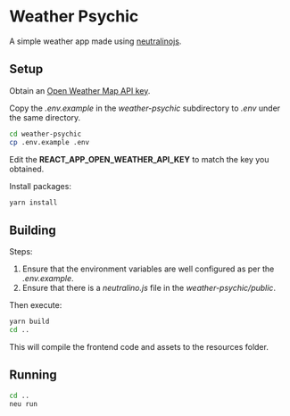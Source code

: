 # Weather Psychic

A simple weather app made using [neutralinojs](https://github.com/neutralinojs/neutralinojs).

## Setup

Obtain an [Open Weather Map API key](https://openweathermap.org/api).

Copy the _.env.example_ in the _weather-psychic_ subdirectory to _.env_ under the same directory.

```bash
cd weather-psychic
cp .env.example .env
```

Edit the **REACT_APP_OPEN_WEATHER_API_KEY** to match the key you obtained.

Install packages:

```bash
yarn install
```

## Building

Steps:

1. Ensure that the environment variables are well configured as per the _.env.example_.
2. Ensure that there is a _neutralino.js_ file in the _weather-psychic/public_.

Then execute:

```sh
yarn build
cd ..
```

This will compile the frontend code and assets to the resources folder.

## Running

```sh
cd ..
neu run
```
